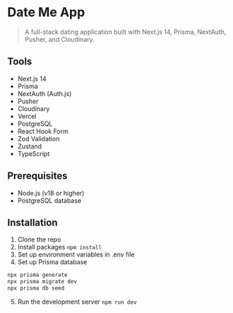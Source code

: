# Date Me App

> A full-stack dating application built with Next.js 14, Prisma, NextAuth, Pusher, and Cloudinary.

## Tools

-   Next.js 14
-   Prisma
-   NextAuth (Auth.js)
-   Pusher
-   Cloudinary
-   Vercel
-   PostgreSQL
-   React Hook Form
-   Zod Validation
-   Zustand
-   TypeScript

## Prerequisites

-   Node.js (v18 or higher)
-   PostgreSQL database

## Installation

1. Clone the repo
2. Install packages `npm install`
3. Set up environment variables in .env file
4. Set up Prisma database

```bash
npx prisma generate
npx prisma migrate dev
npx prisma db seed
```

5. Run the development server `npm run dev`
